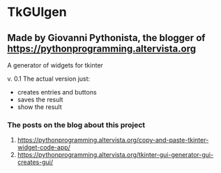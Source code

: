 # TkGUIgen
## Made by Giovanni Pythonista, the blogger of https://pythonprogramming.altervista.org
A generator of widgets for tkinter

v. 0.1
The actual version just:
- creates entries and buttons
- saves the result
- show the result

### The posts on the blog about this project

1. https://pythonprogramming.altervista.org/copy-and-paste-tkinter-widget-code-app/
2. https://pythonprogramming.altervista.org/tkinter-gui-generator-gui-creates-gui/
